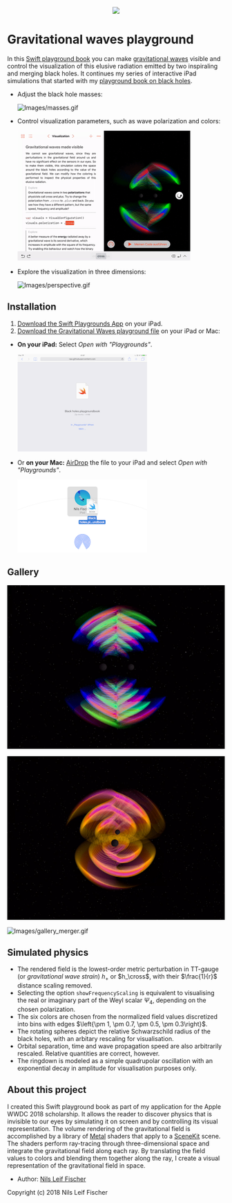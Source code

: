 
<p align="center"><img src="https://raw.githubusercontent.com/nilsleiffischer/gravitational-waves-playground/master/banner.png"></p>

# Gravitational waves playground

In this [Swift playground book](http://www.apple.com/swift/playgrounds/) you can make [gravitational waves](https://en.wikipedia.org/wiki/Gravitational_wave) visible and control the visualization of this elusive radiation emitted by two inspiraling and merging black holes. It continues my series of interactive iPad simulations that started with my [playground book on black holes](https://nilsleiffischer.de/black-holes-playground/).

- Adjust the black hole masses:

  ![Images/masses.gif](Images/masses.gif)

- Control visualization parameters, such as wave polarization and colors:

  ![Images/polarization.gif](Images/polarization.gif)

- Explore the visualization in three dimensions:

  ![Images/perspective.gif](Images/perspective.gif)


## Installation

1. [Download the Swift Playgrounds App](https://itunes.apple.com/WebObjects/MZStore.woa/wa/viewSoftware?id=908519492&mt=8&ls=1) on your iPad.
2. [Download the Gravitational Waves playground file](https://github.com/knly/gravitational-waves-playground/raw/master/dist/Gravitational%waves.playgroundbook.zip) on your iPad or Mac:

  - **On your iPad:** Select _Open with "Playgrounds"_.

    ![iPad download](Images/ipad_download.png)

  - Or **on your Mac:** [AirDrop](https://support.apple.com/en-us/HT203106) the file to your iPad and select _Open with "Playgrounds"_.

    ![AirDrop](Images/airdrop.png)


## Gallery

![Images/gallery_rgb.gif](Images/gallery_rgb.gif)

![Images/gallery_red.gif](Images/gallery_red.gif)

![Images/gallery_merger.gif](Images/gallery_merger.gif)


## Simulated physics

- The rendered field is the lowest-order metric perturbation in TT-gauge (or _gravitational wave strain_) $h_\plus$ or $h_\cross$, with their $\frac{1}{r}$ distance scaling removed.
- Selecting the option `showFrequencyScaling` is equivalent to visualising the real or imaginary part of the Weyl scalar $\Psi_4$, depending on the chosen polarization.
- The six colors are chosen from the normalized field values discretized into bins with edges $\left{\pm 1, \pm 0.7, \pm 0.5, \pm 0.3\right}$.
- The rotating spheres depict the relative Schwarzschild radius of the black holes, with an arbitary rescaling for visualisation.
- Orbital separation, time and wave propagation speed are also arbitrarily rescaled. Relative quantities are correct, however.
- The ringdown is modeled as a simple quadrupolar oscillation with an exponential decay in amplitude for visualisation purposes only.


## About this project

I created this Swift playground book as part of my application for the Apple WWDC 2018 scholarship. It allows the reader to discover physics that is invisible to our eyes by simulating it on screen and by controlling its visual representation. The volume rendering of the gravitational field is accomplished by a library of [Metal](https://developer.apple.com/metal/) shaders that apply to a [SceneKit](https://developer.apple.com/scenekit/) scene. The shaders perform ray-tracing through three-dimensional space and integrate the gravitational field along each ray. By translating the field values to colors and blending them together along the ray, I create a visual representation of the gravitational field in space.

- Author: [Nils Leif Fischer](https://nilsleiffischer.de)

Copyright (c) 2018 Nils Leif Fischer
